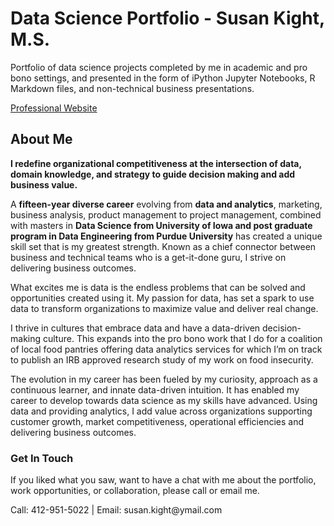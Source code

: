 # Data Science Portfolio - Susan Kight, M.S.

<p>Portfolio of data science projects completed by me in academic and pro bono settings, and presented in the form of iPython Jupyter Notebooks, R Markdown files, and non-technical business presentations.</p>

<p><a href="https://kight-susan.github.io/">Professional Website</a></p>

<h2>About Me</h2>
<p><strong>I redefine organizational competitiveness at the intersection of data, domain knowledge, and strategy to guide decision making and add business value.</strong></p>
<p>A <strong>fifteen-year diverse career</strong> evolving from <strong>data and analytics</strong>, marketing, business analysis, product management to project management, combined with masters in <strong>Data Science from University of Iowa and post graduate program in Data Engineering from Purdue University</strong> has created a unique skill set that is my greatest strength. Known as a chief connector between business and technical teams who is a get-it-done guru, I strive on delivering business outcomes.</p>

<p>What excites me is data is the endless problems that can be solved and opportunities created using it. My passion for data, has set a spark to use data to transform organizations to maximize value and deliver real change.</p>

<p>I thrive in cultures that embrace data and have a data-driven decision-making culture. This expands into the pro bono work that I do for a coalition of local food pantries offering data analytics services for which I’m on track to publish an IRB approved research study of my work on food insecurity.</p>

<p>The evolution in my career has been fueled by my curiosity, approach as a continuous learner, and innate data-driven intuition. It has enabled my career to develop towards data science as my skills have advanced. Using data and providing analytics, I add value across organizations supporting customer growth, market competitiveness, operational efficiencies and delivering business outcomes.</p>


<h3>Get In Touch</h3>
<p>If you liked what you saw, want to have a chat with me about the portfolio, work opportunities, or collaboration, please call or email me.</p>
<p>Call: 412-951-5022  |  Email: susan.kight@ymail.com</p>
